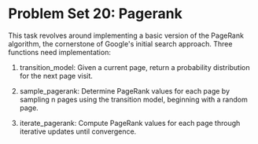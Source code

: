 # Problem Set 20: Pagerank

This task revolves around implementing a basic version of the PageRank algorithm, the cornerstone of Google's initial search approach. Three functions need implementation:

1. transition_model: Given a current page, return a probability distribution for the next page visit.

2. sample_pagerank: Determine PageRank values for each page by sampling n pages using the transition model, beginning with a random page.

3. iterate_pagerank: Compute PageRank values for each page through iterative updates until convergence.